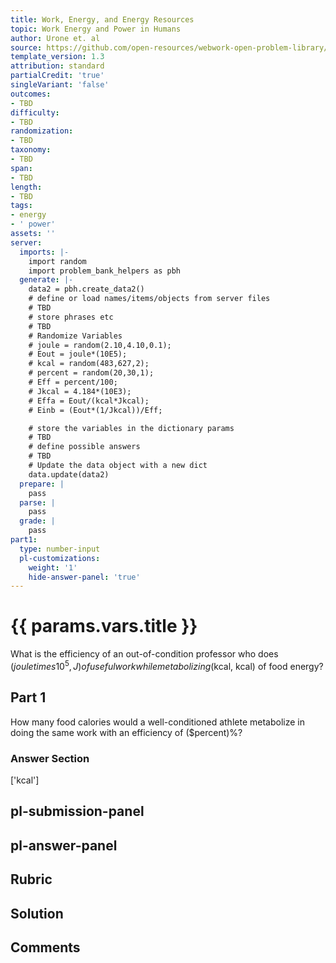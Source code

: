 ```yaml
---
title: Work, Energy, and Energy Resources
topic: Work Energy and Power in Humans
author: Urone et. al
source: https://github.com/open-resources/webwork-open-problem-library/tree/master/Contrib/BrockPhysics/College_Physics_Urone/7.Work_Energy_and_Energy_Resources/7-08.Work_Energy_and_Power_in_Humans/NU_U17_07_08_004.pg
template_version: 1.3
attribution: standard
partialCredit: 'true'
singleVariant: 'false'
outcomes:
- TBD
difficulty:
- TBD
randomization:
- TBD
taxonomy:
- TBD
span:
- TBD
length:
- TBD
tags:
- energy
- ' power'
assets: ''
server:
  imports: |-
    import random
    import problem_bank_helpers as pbh
  generate: |-
    data2 = pbh.create_data2()
    # define or load names/items/objects from server files
    # TBD
    # store phrases etc
    # TBD
    # Randomize Variables
    # joule = random(2.10,4.10,0.1);
    # Eout = joule*(10E5);
    # kcal = random(483,627,2);
    # percent = random(20,30,1);
    # Eff = percent/100;
    # Jkcal = 4.184*(10E3);
    # Effa = Eout/(kcal*Jkcal);
    # Einb = (Eout*(1/Jkcal))/Eff;

    # store the variables in the dictionary params
    # TBD
    # define possible answers
    # TBD
    # Update the data object with a new dict
    data.update(data2)
  prepare: |
    pass
  parse: |
    pass
  grade: |
    pass
part1:
  type: number-input
  pl-customizations:
    weight: '1'
    hide-answer-panel: 'true'
---
```


# {{ params.vars.title }} 


What is the efficiency of an out-of-condition professor who does ($joule times 10^5, J) of useful work while metabolizing ($kcal, kcal) of food energy?

## Part 1 
How many food calories would a well-conditioned athlete metabolize in doing the same work with an efficiency of ($percent)%? 


 ### Answer Section
['kcal']

## pl-submission-panel 


## pl-answer-panel 


## Rubric 


## Solution 


## Comments 


